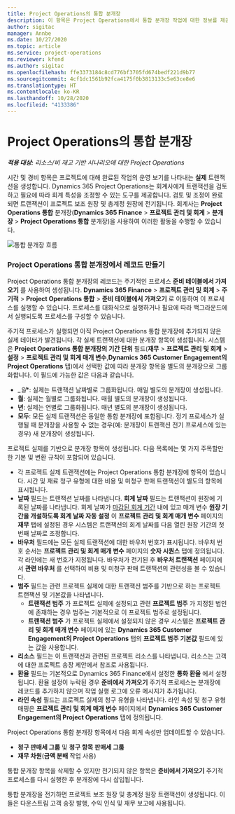 ```yaml
---
title: Project Operations의 통합 분개장
description: 이 항목은 Project Operations에서 통합 분개장 작업에 대한 정보를 제공합니다.
author: sigitac
manager: Annbe
ms.date: 10/27/2020
ms.topic: article
ms.service: project-operations
ms.reviewer: kfend
ms.author: sigitac
ms.openlocfilehash: ffe3373184c8cd776bf3705fd674bedf221d9b77
ms.sourcegitcommit: 4cf1dc1561b92fca4175f0b3813133c5e63ce8e6
ms.translationtype: HT
ms.contentlocale: ko-KR
ms.lasthandoff: 10/28/2020
ms.locfileid: "4133386"
---
```

# <a name="integration-journal-in-project-operations"></a>Project Operations의 통합 분개장

_**적용 대상:** 리소스/비 재고 기반 시나리오에 대한 Project Operations_

시간 및 경비 항목은 프로젝트에 대해 완료된 작업의 운영 보기를 나타내는 **실제** 트랜잭션을 생성합니다. Dynamics 365 Project Operations는 회계사에게 트랜잭션을 검토하고 필요에 따라 회계 특성을 조정할 수 있는 도구를 제공합니다. 검토 및 조정이 완료되면 트랜잭션이 프로젝트 보조 원장 및 총계정 원장에 전기됩니다. 회계사는 **Project Operations 통합** 분개장(**Dynamics 365 Finance** > **프로젝트 관리 및 회계** > **분개장** > **Project Operations 통합** 분개장)을 사용하여 이러한 활동을 수행할 수 있습니다.

![통합 분개장 흐름](./media/IntegrationJournal.png)

### <a name="create-records-in-the-project-operations-integration-journal"></a>Project Operations 통합 분개장에서 레코드 만들기

Project Operations 통합 분개장의 레코드는 주기적인 프로세스 **준비 테이블에서 가져오기** 를 사용하여 생성됩니다. **Dynamics 365 Finance** > **프로젝트 관리 및 회계** > **주기적** > **Project Operations 통합** > **준비 테이블에서 가져오기** 로 이동하여 이 프로세스를 실행할 수 있습니다. 프로세스를 대화식으로 실행하거나 필요에 따라 백그라운드에서 실행되도록 프로세스를 구성할 수 있습니다.

주기적 프로세스가 실행되면 아직 Project Operations 통합 분개장에 추가되지 않은 실제 데이터가 발견됩니다. 각 실제 트랜잭션에 대한 분개장 항목이 생성됩니다.
시스템은 **Project Operations 통합 분개장의 기간 단위** 필드(**재무** > **프로젝트 관리 및 회계** > **설정** > **프로젝트 관리 및 회계 매개 변수**,**Dynamics 365 Customer Engagement의 Project Operations** 탭)에서 선택한 값에 따라 분개장 항목을 별도의 분개장으로 그룹화합니다. 이 필드에 가능한 값은 다음과 같습니다.

  - _*일**: 실제는 트랜잭션 날짜별로 그룹화됩니다. 매일 별도의 분개장이 생성됩니다.
  - **월**: 실제는 월별로 그룹화됩니다. 매월 별도의 분개장이 생성됩니다.
  - **년**: 실제는 연별로 그룹화됩니다. 매년 별도의 분개장이 생성됩니다.
  - **모두**: 모든 실제 트랜잭션은 동일한 통합 분개장에 포함됩니다. 정기 프로세스가 실행될 때 분개장을 사용할 수 없는 경우(예: 분개장이 트랜잭션 전기 프로세스에 있는 경우) 새 분개장이 생성됩니다.

프로젝트 실제를 기반으로 분개장 항목이 생성됩니다. 다음 목록에는 몇 가지 주목할만한 기본 및 변환 규칙이 포함되어 있습니다.

  - 각 프로젝트 실제 트랜잭션에는 Project Operations 통합 분개장에 항목이 있습니다. 시간 및 재료 청구 유형에 대한 비용 및 미청구 판매 트랜잭션이 별도의 항목에 표시됩니다.
  - **날짜** 필드는 트랜잭션 날짜를 나타냅니다. **회계 날짜** 필드는 트랜잭션이 원장에 기록된 날짜를 나타냅니다. 회계 날짜가 [마감된 회계 기간](https://docs.microsoft.com/dynamics365/finance/general-ledger/close-general-ledger-at-period-end) 내에 있고 매개 변수 **원장 기간을 개설하도록 회계 날짜 자동 설정** 이 **프로젝트 관리 및 회계 매개 변수** 페이지의 **재무** 탭에 설정된 경우 시스템은 트랜잭션의 회계 날짜를 다음 열린 원장 기간의 첫 번째 날짜로 조정합니다.
  - **바우처** 필드에는 모든 실제 트랜잭션에 대한 바우처 번호가 표시됩니다. 바우처 번호 순서는 **프로젝트 관리 및 회계 매개 변수** 페이지의 **숫자 시퀀스** 탭에 정의됩니다. 각 라인에는 새 번호가 지정됩니다. 바우처가 전기된 후 **바우처 트랜잭션** 페이지에서 **관련 바우처** 를 선택하여 비용 및 미청구 판매 트랜잭션의 관련성을 볼 수 있습니다.
  - **범주** 필드는 관련 프로젝트 실제에 대한 트랜잭션 범주를 기반으로 하는 프로젝트 트랜잭션 및 기본값을 나타냅니다.
    - **트랜잭션 범주** 가 프로젝트 실제에 설정되고 관련 **프로젝트 범주** 가 지정된 법인에 존재하는 경우 범주는 기본적으로 이 프로젝트 범주로 설정됩니다.
    - **트랜잭션 범주** 가 프로젝트 실제에서 설정되지 않은 경우 시스템은 **프로젝트 관리 및 회계 매개 변수** 페이지에 있는 **Dynamics 365 Customer Engagement의 Project Operations** 탭의 **프로젝트 범주 기본값** 필드에 있는 값을 사용합니다.
  - **리소스** 필드는 이 트랜잭션과 관련된 프로젝트 리소스를 나타냅니다. 리소스는 고객에 대한 프로젝트 송장 제안에서 참조로 사용됩니다.
  - **환율** 필드는 기본적으로 Dynamics 365 Finance에서 설정한 **통화 환율** 에서 설정됩니다. 환율 설정이 누락된 경우 **준비에서 가져오기** 주기적 프로세스는 분개장에 레코드를 추가하지 않으며 작업 실행 로그에 오류 메시지가 추가됩니다.
  - **라인 속성** 필드는 프로젝트 실제의 청구 유형을 나타냅니다. 라인 속성 및 청구 유형 매핑은 **프로젝트 관리 및 회계 매개 변수** 페이지에서 **Dynamics 365 Customer Engagement의 Project Operations** 탭에 정의됩니다.

Project Operations 통합 분개장 항목에서 다음 회계 속성만 업데이트할 수 있습니다.

- **청구 판매세 그룹** 및 **청구 항목 판매세 그룹**
- **재무 차원**(**금액 분배** 작업 사용)

통합 분개장 항목을 삭제할 수 있지만 전기되지 않은 항목은 **준비에서 가져오기** 주기적 프로세스를 다시 실행한 후 분개장에 다시 삽입됩니다.

통합 분개장을 전기하면 프로젝트 보조 원장 및 총계정 원장 트랜잭션이 생성됩니다. 이들은 다운스트림 고객 송장 발행, 수익 인식 및 재무 보고에 사용됩니다.
